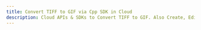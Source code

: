---title: Convert TIFF to GIF via Cpp SDK in Clouddescription: Cloud APIs & SDKs to Convert TIFF to GIF. Also Create, Edit & Render Microsoft Word & OpenOffice documents in the Cloud.---